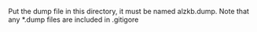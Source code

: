 Put the dump file in this directory, it must be named alzkb.dump.
Note that any *.dump files are included in .gitigore
